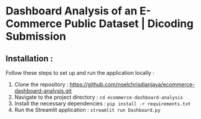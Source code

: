 # Dashboard Analysis of an E-Commerce Public Dataset | Dicoding Submission

## Installation :

Follow these steps to set up and run the application locally :

1. Clone the repository : https://github.com/noelchrisdianjaya/ecommerce-dashboard-analysis.git
2. Navigate to the project directory : `cd ecommerce-dashboard-analysis` 
3. Install the necessary dependencies : `pip install -r requirements.txt`
4. Run the Streamlit application : `streamlit run Dashboard.py`
